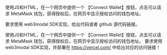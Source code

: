 使用JS和HTML，在一个网页中提供一个 【Connect Wallet】按钮，点击可以请求 MetaMask 钱包，获得授权后，在网页中显示授权访问的钱包地址。

要求使用 web3modal SDK实现，给出代码或者 github 源代码链接。


使用JS和HTML，在一个网页中提供一个 【Connect Wallet】按钮，点击可以请求 MetaMask 钱包，获得授权后，在网页中显示授权访问的钱包地址。 要求使用 web3modal SDK实现，并部署在 https://vercel.com/ 中给出对应的访问链接！